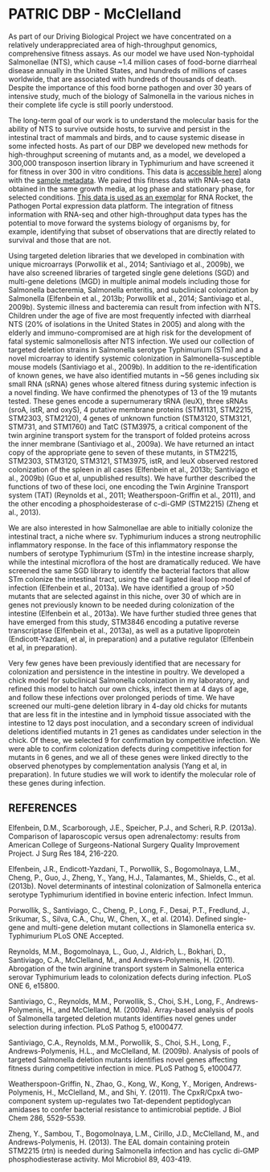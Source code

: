 
# PATRIC DBP - McClelland

As part of our Driving Biological Project we have concentrated on a relatively underappreciated area of high-throughput genomics, comprehensive fitness assays. As our model we have used Non-typhoidal Salmonellae (NTS), which cause ~1.4 million cases of food-borne diarrheal disease annually in the United States, and hundreds of millions of cases worldwide, that are associated with hundreds of thousands of death. Despite the importance of this food borne pathogen and over 30 years of intensive study, much of the biology of Salmonella in the various niches in their complete life cycle is still poorly understood.

The long-term goal of our work is to understand the molecular basis for the ability of NTS to survive outside hosts, to survive and persist in the intestinal tract of mammals and birds, and to cause systemic disease in some infected hosts. As part of our DBP we developed new methods for high-throughput screening of mutants and, as a model, we developed a 300,000 transposon insertion library in Typhimurium and have screened it for fitness in over 300 in vitro conditions. This data is [accessible here](http://brcdownloads.patricbrc.org/BRC_Mirrors/DBP/McClelland/)] along with the [sample metadata](http://brcdownloads.patricbrc.org/BRC_Mirrors/DBP/McClelland/mcclelland_selection_metadata.xlsx). We paired this fitness data with RNA-seq data obtained in the same growth media, at log phase and stationary phase, for selected conditions. [This data is used as an exemplar](http://rnaseq.pathogenportal.org/u/pathogen-portal/p/patric-example-data) for RNA Rocket, the Pathogen Portal expression data platform. The integration of fitness information with RNA-seq and other high-throughput data types has the potential to move forward the systems biology of organisms by, for example, identifying that subset of observations that are directly related to survival and those that are not.

Using targeted deletion libraries that we developed in combination with unique microarrays (Porwollik et al., 2014; Santiviago et al., 2009b), we have also screened libraries of targeted single gene deletions (SGD) and multi-gene deletions (MGD) in multiple animal models including those for Salmonella bacteremia, Salmonella enteritis, and subclinical colonization by Salmonella (Elfenbein et al., 2013b; Porwollik et al., 2014; Santiviago et al., 2009b). Systemic illness and bacteremia can result from infection with NTS. Children under the age of five are most frequently infected with diarrheal NTS (20% of isolations in the United States in 2005) and along with the elderly and immuno-compromised are at high risk for the development of fatal systemic salmonellosis after NTS infection. We used our collection of targeted deletion strains in Salmonella serotype Typhimurium (STm) and a novel microarray to identify systemic colonization in Salmonella-susceptible mouse models (Santiviago et al., 2009b). In addition to the re-identification of known genes, we have also identified mutants in ~56 genes including six small RNA (sRNA) genes whose altered fitness during systemic infection is a novel finding. We have confirmed the phenotypes of 13 of the 19 mutants tested. These genes encode a supernumerary tRNA (leuX), three sRNAs (sroA, istR, and oxyS), 4 putative membrane proteins (STM1131, STM2215, STM2303, STM2120), 4 genes of unknown function (STM3120, STM3121, STM731, and STM1760) and TatC (STM3975, a critical component of the twin arginine transport system for the transport of folded proteins across the inner membrane (Santiviago et al., 2009a). We have returned an intact copy of the appropriate gene to seven of these mutants, in STM2215, STM2303, STM3120, STM3121, STM3975, istR, and leuX observed restored colonization of the spleen in all cases (Elfenbein et al., 2013b; Santiviago et al., 2009b) (Guo et al, unpublished results). We have further described the functions of two of these loci, one encoding the Twin Arginine Transport system (TAT) (Reynolds et al., 2011; Weatherspoon-Griffin et al., 2011), and the other encoding a phosphoidesterase of c-di-GMP (STM2215)  (Zheng et al., 2013).

We are also interested in how Salmonellae are able to initially colonize the intestinal tract, a niche where sv. Typhimurium induces a strong neutrophilic inflammatory response. In the face of this inflammatory response the numbers of serotype Typhimurium (STm) in the intestine increase sharply, while the intestinal microflora of the host are dramatically reduced. We have screened the same SGD library to identify the bacterial factors that allow STm colonize the intestinal tract, using the calf ligated ileal loop model of infection (Elfenbein et al., 2013a). We have identified a group of >50 mutants that are selected against in this niche, over 30 of which are in genes not previously known to be needed during colonization of the intestine (Elfenbein et al., 2013a). We have further studied three genes that have emerged from this study, STM3846 encoding a putative reverse transcriptase (Elfenbein et al., 2013a), as well as a putative lipoprotein (Endicott-Yazdani, et al, in preparation) and a putative regulator (Elfenbein et al, in preparation).

Very few genes have been previously identified that are necessary for colonization and persistence in the intestine in poultry. We developed a chick model for subclinical Salmonella colonization in my laboratory, and refined this model to hatch our own chicks, infect them at 4 days of age, and follow these infections over prolonged periods of time. We have screened our multi-gene deletion library in 4-day old chicks for mutants that are less fit in the intestine and in lymphoid tissue associated with the intestine to 12 days post inoculation, and a secondary screen of individual deletions identified mutants in 21 genes as candidates under selection in the chick. Of these, we selected 9 for confirmation by competitive infection. We were able to confirm colonization defects during competitive infection for mutants in 6 genes, and we all of these genes were linked directly to the observed phenotypes by complementation analysis (Yang et al, in preparation). In future studies we will work to identify the molecular role of these genes during infection.

## REFERENCES

Elfenbein, D.M., Scarborough, J.E., Speicher, P.J., and Scheri, R.P. (2013a). Comparison of laparoscopic versus open adrenalectomy: results from American College of Surgeons-National Surgery Quality Improvement Project. J Surg Res 184, 216-220.

Elfenbein, J.R., Endicott-Yazdani, T., Porwollik, S., Bogomolnaya, L.M., Cheng, P., Guo, J., Zheng, Y., Yang, H.J., Talamantes, M., Shields, C., et al. (2013b). Novel determinants of intestinal colonization of Salmonella enterica serotype Typhimurium identified in bovine enteric infection. Infect Immun.

Porwollik, S., Santiviago, C., Cheng, P., Long, F., Desai, P.T., Fredlund, J., Srikumar, S., Silva, C.A., Chu, W., Chen, X., et al. (2014). Defined single-gene and multi-gene deletion mutant collections in Slamonella enterica sv. Typhimurium PLoS ONE Accepted.

Reynolds, M.M., Bogomolnaya, L., Guo, J., Aldrich, L., Bokhari, D., Santiviago, C.A., McClelland, M., and Andrews-Polymenis, H. (2011). Abrogation of the twin arginine transport system in Salmonella enterica serovar Typhimurium leads to colonization defects during infection. PLoS ONE 6, e15800.

Santiviago, C., Reynolds, M.M., Porwollik, S., Choi, S.H., Long, F., Andrews-Polymenis, H., and McClelland, M. (2009a). Array-based analysis of pools of Salmonella targeted deletion mutants identifies novel genes under selection during infection. PLoS Pathog 5, e1000477.

Santiviago, C.A., Reynolds, M.M., Porwollik, S., Choi, S.H., Long, F., Andrews-Polymenis, H.L., and McClelland, M. (2009b). Analysis of pools of targeted Salmonella deletion mutants identifies novel genes affecting fitness during competitive infection in mice. PLoS Pathog 5, e1000477.

Weatherspoon-Griffin, N., Zhao, G., Kong, W., Kong, Y., Morigen, Andrews-Polymenis, H., McClelland, M., and Shi, Y. (2011). The CpxR/CpxA two-component system up-regulates two Tat-dependent peptidoglycan amidases to confer bacterial resistance to antimicrobial peptide. J Biol Chem 286, 5529-5539.

Zheng, Y., Sambou, T., Bogomolnaya, L.M., Cirillo, J.D., McClelland, M., and Andrews-Polymenis, H. (2013). The EAL domain containing protein STM2215 (rtn) is needed during Salmonella infection and has cyclic di-GMP phosphodiesterase activity. Mol Microbiol 89, 403-419.
